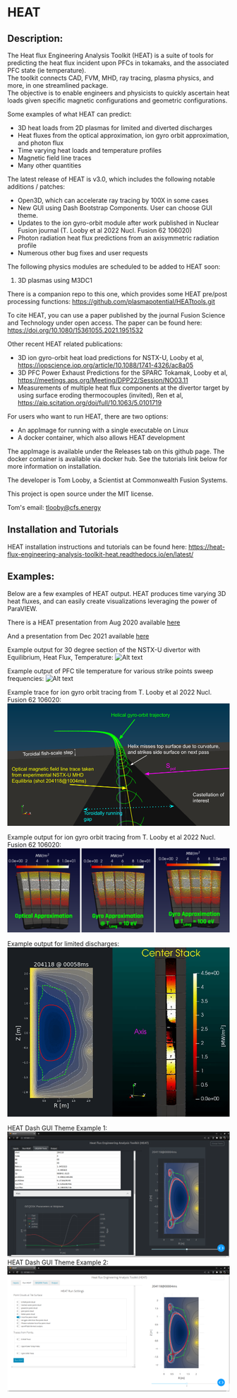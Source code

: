 # HEAT
## Description:
The Heat flux Engineering Analysis Toolkit (HEAT) is a suite of tools for predicting the heat flux
incident upon PFCs in tokamaks, and the associated PFC state (ie temperature).  
The toolkit connects CAD, FVM, MHD, ray tracing, plasma physics, and more, in one streamlined package.  
The objective is to enable engineers and physicists to quickly ascertain heat loads given specific magnetic
configurations and geometric configurations.

Some examples of what HEAT can predict:
 - 3D heat loads from 2D plasmas for limited and diverted discharges
 - Heat fluxes from the optical approximation, ion gyro orbit approximation, and photon flux
 - Time varying heat loads and temperature profiles
 - Magnetic field line traces
 - Many other quantities

The latest release of HEAT is v3.0, which includes the following notable additions / patches:
 - Open3D, which can accelerate ray tracing by 100X in some cases
 - New GUI using Dash Bootstrap Components.  User can choose GUI theme.
 - Updates to the ion gyro-orbit module after work published in Nuclear Fusion journal (T. Looby et al 2022 Nucl. Fusion 62 106020)
 - Photon radiation heat flux predictions from an axisymmetric radiation profile
 - Numerous other bug fixes and user requests

The following physics modules are scheduled to be added to HEAT soon:
1) 3D plasmas using M3DC1

There is a companion repo to this one, which provides some HEAT pre/post processing functions:
https://github.com/plasmapotential/HEATtools.git

To cite HEAT, you can use a paper published by the journal Fusion Science and Technology under open access.  The paper can be found here: https://doi.org/10.1080/15361055.2021.1951532

Other recent HEAT related publications:
 - 3D ion gyro-orbit heat load predictions for NSTX-U, Looby et al, https://iopscience.iop.org/article/10.1088/1741-4326/ac8a05
 - 3D PFC Power Exhaust Predictions for the SPARC Tokamak, Looby et al, https://meetings.aps.org/Meeting/DPP22/Session/NO03.11
 - Measurements of multiple heat flux components at the divertor target by using surface eroding thermocouples (invited), Ren et al, https://aip.scitation.org/doi/full/10.1063/5.0101719


For users who want to run HEAT, there are two options:
 - An appImage for running with a single executable on Linux
 - A docker container, which also allows HEAT development

The appImage is available under the Releases tab on this github page.  The docker container is available via docker hub.  See the tutorials link below for more information on installation.

The developer is Tom Looby, a Scientist at Commonwealth Fusion Systems.

This project is open source under the MIT license.

Tom's email:  tlooby@cfs.energy

## Installation and Tutorials
HEAT installation instructions and tutorials can be found here:
https://heat-flux-engineering-analysis-toolkit-heat.readthedocs.io/en/latest/

## Examples:
Below are a few examples of HEAT output.  HEAT produces time varying 3D heat fluxes, and can easily create visualizations leveraging the power of ParaVIEW.  

There is a HEAT presentation from Aug 2020 available [here](https://docs.google.com/presentation/d/1aqJRaxt97P6R4Kqz7xyaoegtxssHQQPuwvJgVM4cCII/edit?usp=sharing)

And a presentation from Dec 2021 available [here](https://docs.google.com/presentation/d/1BF2DvYyuPM_ATutrNDVy_r3_vKbj0a8H2UtDaoGvVg8/edit?usp=sharing)

Example output for 30 degree section of the NSTX-U divertor with Equilibrium, Heat Flux, Temperature:
![Alt text](HF_T_EQ.gif "Example output of EQ, HF, T, video")

Example output of PFC tile temperature for various strike points sweep frequencies:
![Alt text](sideBySide.gif "Example output of EQ, HF, T, video")

Example trace for ion gyro orbit tracing from T. Looby et al 2022 Nucl. Fusion 62 106020:
![Alt text](helixVisual2.png "Example ion gyro orbit trajectory from T. Looby et al 2022 Nucl. Fusion 62 106020")

Example output for ion gyro orbit tracing from T. Looby et al 2022 Nucl. Fusion 62 106020:
![Alt text](gyroHF.png "Example ion gyro orbit heat fluxes from T. Looby et al 2022 Nucl. Fusion 62 106020")

Example output for limited discharges:
![Alt text](limiter.gif "Example output of EQ, HF, T, video")

HEAT Dash GUI Theme Example 1:
![Alt text](gui1.png "HEAT Dash GUI Theme Example 1")
HEAT Dash GUI Theme Example 2:
![Alt text](gui2.png "HEAT Dash GUI Theme Example 2")
